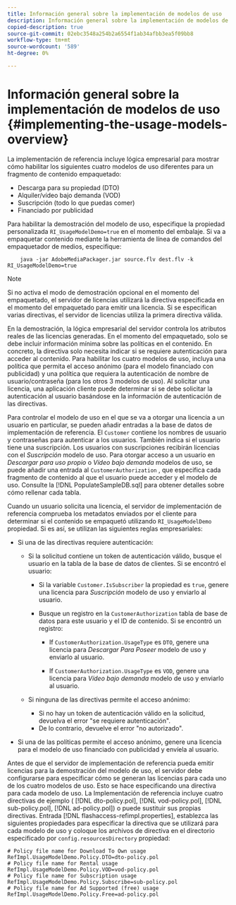 ```yaml
---
title: Información general sobre la implementación de modelos de uso
description: Información general sobre la implementación de modelos de uso
copied-description: true
source-git-commit: 02ebc3548a254b2a6554f1ab34afbb3ea5f09bb8
workflow-type: tm+mt
source-wordcount: '589'
ht-degree: 0%

---
```


# Información general sobre la implementación de modelos de uso {#implementing-the-usage-models-overview}

La implementación de referencia incluye lógica empresarial para mostrar cómo habilitar los siguientes cuatro modelos de uso diferentes para un fragmento de contenido empaquetado:

* Descarga para su propiedad (DTO)
* Alquiler/vídeo bajo demanda (VOD)
* Suscripción (todo lo que puedas comer)
* Financiado por publicidad

Para habilitar la demostración del modelo de uso, especifique la propiedad personalizada `RI_UsageModelDemo=true` en el momento del embalaje. Si va a empaquetar contenido mediante la herramienta de línea de comandos del empaquetador de medios, especifique:

```
    java -jar AdobeMediaPackager.jar source.flv dest.flv -k RI_UsageModelDemo=true
```

>[!NOTE]
>
>Si no activa el modo de demostración opcional en el momento del empaquetado, el servidor de licencias utilizará la directiva especificada en el momento del empaquetado para emitir una licencia. Si se especifican varias directivas, el servidor de licencias utiliza la primera directiva válida.

En la demostración, la lógica empresarial del servidor controla los atributos reales de las licencias generadas. En el momento del empaquetado, solo se debe incluir información mínima sobre las políticas en el contenido. En concreto, la directiva solo necesita indicar si se requiere autenticación para acceder al contenido. Para habilitar los cuatro modelos de uso, incluya una política que permita el acceso anónimo (para el modelo financiado con publicidad) y una política que requiera la autenticación de nombre de usuario/contraseña (para los otros 3 modelos de uso). Al solicitar una licencia, una aplicación cliente puede determinar si se debe solicitar la autenticación al usuario basándose en la información de autenticación de las directivas.

Para controlar el modelo de uso en el que se va a otorgar una licencia a un usuario en particular, se pueden añadir entradas a la base de datos de implementación de referencia. El `Customer` contiene los nombres de usuario y contraseñas para autenticar a los usuarios. También indica si el usuario tiene una suscripción. Los usuarios con suscripciones recibirán licencias con el *Suscripción* modelo de uso. Para otorgar acceso a un usuario en *Descargar para uso propio* o *Vídeo bajo demanda* modelos de uso, se puede añadir una entrada al `CustomerAuthorization` , que especifica cada fragmento de contenido al que el usuario puede acceder y el modelo de uso. Consulte la [!DNL PopulateSampleDB.sql] para obtener detalles sobre cómo rellenar cada tabla.

Cuando un usuario solicita una licencia, el servidor de implementación de referencia comprueba los metadatos enviados por el cliente para determinar si el contenido se empaquetó utilizando `RI_UsageModelDemo` propiedad. Si es así, se utilizan las siguientes reglas empresariales:

* Si una de las directivas requiere autenticación:

   * Si la solicitud contiene un token de autenticación válido, busque el usuario en la tabla de la base de datos de clientes. Si se encontró el usuario:

      * Si la variable `Customer.IsSubscriber` la propiedad es `true`, genere una licencia para *Suscripción* modelo de uso y enviarlo al usuario.

      * Busque un registro en la `CustomerAuthorization` tabla de base de datos para este usuario y el ID de contenido. Si se encontró un registro:

         * If `CustomerAuthorization.UsageType` es `DTO`, genere una licencia para *Descargar Para Poseer* modelo de uso y enviarlo al usuario.

         * If `CustomerAuthorization.UsageType` es `VOD`, genere una licencia para *Vídeo bajo demanda* modelo de uso y enviarlo al usuario.

   * Si ninguna de las directivas permite el acceso anónimo:

      * Si no hay un token de autenticación válido en la solicitud, devuelva el error &quot;se requiere autenticación&quot;.
      * De lo contrario, devuelve el error &quot;no autorizado&quot;.

* Si una de las políticas permite el acceso anónimo, genere una licencia para el modelo de uso financiado con publicidad y envíela al usuario.

Antes de que el servidor de implementación de referencia pueda emitir licencias para la demostración del modelo de uso, el servidor debe configurarse para especificar cómo se generan las licencias para cada uno de los cuatro modelos de uso. Esto se hace especificando una directiva para cada modelo de uso. La Implementación de referencia incluye cuatro directivas de ejemplo ( [!DNL dto-policy.pol], [!DNL vod-policy.pol], [!DNL sub-policy.pol], [!DNL ad-policy.pol]) o puede sustituir sus propias directivas. Entrada [!DNL flashaccess-refimpl.properties], establezca las siguientes propiedades para especificar la directiva que se utilizará para cada modelo de uso y coloque los archivos de directiva en el directorio especificado por `config.resourcesDirectory` propiedad:

```
# Policy file name for Download To Own usage  
RefImpl.UsageModelDemo.Policy.DTO=dto-policy.pol  
# Policy file name for Rental usage  
RefImpl.UsageModelDemo.Policy.VOD=vod-policy.pol  
# Policy file name for Subscription usage  
RefImpl.UsageModelDemo.Policy.Subscribe=sub-policy.pol  
# Policy file name for Ad Supported (free) usage  
RefImpl.UsageModelDemo.Policy.Free=ad-policy.pol
```
